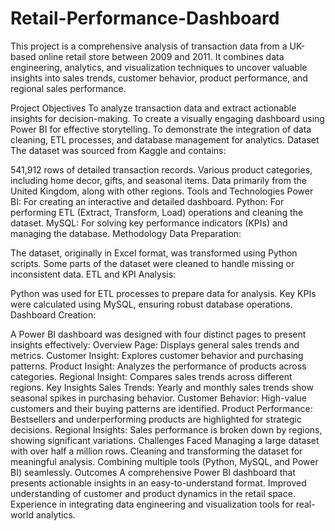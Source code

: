 # Retail-Performance-Dashboard
This project is a comprehensive analysis of transaction data from a UK-based online retail store between 2009 and 2011. It combines data engineering, analytics, and visualization techniques to uncover valuable insights into sales trends, customer behavior, product performance, and regional sales performance.

Project Objectives
To analyze transaction data and extract actionable insights for decision-making.
To create a visually engaging dashboard using Power BI for effective storytelling.
To demonstrate the integration of data cleaning, ETL processes, and database management for analytics.
Dataset
The dataset was sourced from Kaggle and contains:

541,912 rows of detailed transaction records.
Various product categories, including home decor, gifts, and seasonal items.
Data primarily from the United Kingdom, along with other regions.
Tools and Technologies
Power BI: For creating an interactive and detailed dashboard.
Python: For performing ETL (Extract, Transform, Load) operations and cleaning the dataset.
MySQL: For solving key performance indicators (KPIs) and managing the database.
Methodology
Data Preparation:

The dataset, originally in Excel format, was transformed using Python scripts.
Some parts of the dataset were cleaned to handle missing or inconsistent data.
ETL and KPI Analysis:

Python was used for ETL processes to prepare data for analysis.
Key KPIs were calculated using MySQL, ensuring robust database operations.
Dashboard Creation:

A Power BI dashboard was designed with four distinct pages to present insights effectively:
Overview Page: Displays general sales trends and metrics.
Customer Insight: Explores customer behavior and purchasing patterns.
Product Insight: Analyzes the performance of products across categories.
Regional Insight: Compares sales trends across different regions.
Key Insights
Sales Trends: Yearly and monthly sales trends show seasonal spikes in purchasing behavior.
Customer Behavior: High-value customers and their buying patterns are identified.
Product Performance: Bestsellers and underperforming products are highlighted for strategic decisions.
Regional Insights: Sales performance is broken down by regions, showing significant variations.
Challenges Faced
Managing a large dataset with over half a million rows.
Cleaning and transforming the dataset for meaningful analysis.
Combining multiple tools (Python, MySQL, and Power BI) seamlessly.
Outcomes
A comprehensive Power BI dashboard that presents actionable insights in an easy-to-understand format.
Improved understanding of customer and product dynamics in the retail space.
Experience in integrating data engineering and visualization tools for real-world analytics.

